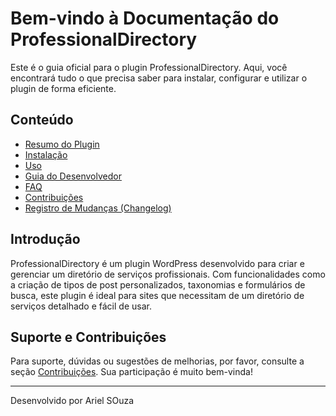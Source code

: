 # Bem-vindo à Documentação do ProfessionalDirectory

Este é o guia oficial para o plugin ProfessionalDirectory. Aqui, você encontrará tudo o que precisa saber para instalar, configurar e utilizar o plugin de forma eficiente.

## Conteúdo

- [Resumo do Plugin](plugin-summary.md)
- [Instalação](installation.md)
- [Uso](usage.md)
- [Guia do Desenvolvedor](developer-guide.md)
- [FAQ](faq.md)
- [Contribuições](contributing.md)
- [Registro de Mudanças (Changelog)](changelog.md)

## Introdução

ProfessionalDirectory é um plugin WordPress desenvolvido para criar e gerenciar um diretório de serviços profissionais. Com funcionalidades como a criação de tipos de post personalizados, taxonomias e formulários de busca, este plugin é ideal para sites que necessitam de um diretório de serviços detalhado e fácil de usar.

## Suporte e Contribuições

Para suporte, dúvidas ou sugestões de melhorias, por favor, consulte a seção [Contribuições](contributing.md). Sua participação é muito bem-vinda!

---

Desenvolvido por Ariel SOuza